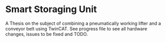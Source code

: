 # Smart Storaging Unit
A Thesis on the subject of combining a pneumatically working lifter and a conveyor belt using TwinCAT.
See progress file to see all hardware changes, issues to be fixed and TODO.
